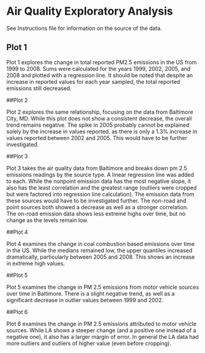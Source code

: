 # Air Quality Exploratory Analysis

See Instructions file for information on the source of the data.

## Plot 1

Plot 1 explores the change in total reported PM2.5 emissions in the US from 1999 
to 2008.  Sums were calculated for the years 1999, 2002, 2005, and 2008 and 
plotted with a regression line.  It should be noted that despite an increase in 
reported values for each year sampled, the total reported emissions still 
decreased.

##Plot 2

Plot 2 explores the same relationship, focusing on the data from Baltimore City,
MD.  While this plot does not show a consistent decrease, the overall trend 
remains negative.  The spike in 2005 probably cannot be explained solely by the
increase in values reported, as there is only a 1.3% increase in values reported
between 2002 and 2005.  This would have to be further investigated.

##Plot 3

Plot 3 takes the air quality data from Baltimore and breaks down pm 2.5 
emissions readings by the source type.  A linear regression line was added to 
each.  While the nonpoint emission data has the most negative slope, it also has
the least correlation and the greatest range (outliers were cropped but were 
factored into regression line calculation).  The emission data from these sources
would have to be investigated further.  The non-road and point sources both
showed a decrease as well as a stronger correlation.  The on-road emission data
shows less extreme highs over time, but no change as the levels remain low.

##Plot 4

Plot 4 examines the change in coal combustion based emissions over time in the 
US.  While the medians remained low, the upper quantiles increased dramatically,
particularly between 2005 and 2008.  This shows an increase in extreme high 
values.

##Plot 5

Plot 5 examines the change in PM 2.5 emissions from motor vehicle sources over time in 
Baltimore.  There is a slight negative trend, as well as a significant decrease
in outlier values between 1999 and 2002.

##Plot 6

Plot 6 examines the change in PM 2.5 emissions attributed to motor vehicle 
sources. While LA shows a steeper change (and a positive one instead of a 
negative one), it also has a larger margin of error.  In general the LA data had 
more outliers and outliers of higher value (even before cropping).
